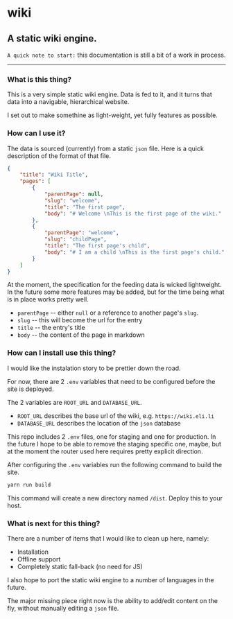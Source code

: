 # wiki
## A static wiki engine. 

`A quick note to start:` this documentation is still a bit of a work in process.

*** 

### What is this thing?
This is a very simple static wiki engine. Data is fed to it, and it turns that data into a navigable, hierarchical website.

I set out to make somethine as light-weight, yet fully features as possible.

### How can I use it?
The data is sourced (currently) from a static `json` file. Here is a quick description of the format of that file.

```json
{
	"title": "Wiki Title",
	"pages": [
		{
			"parentPage": null,
			"slug": "welcome",
			"title": "The first page",
			"body": "# Welcome \nThis is the first page of the wiki."
		},
		{
			"parentPage": "welcome",
			"slug": "childPage",
			"title": "The first page's child",
			"body": "# I am a child \nThis is the first page's child."
		}
	]
}
```

At the moment, the specification for the feeding data is wicked lightweight. In the future some more features may be added, but for the time being what is in place works pretty well. 

- `parentPage` -- either `null` or a reference to another page's `slug`.
- `slug` -- this will become the url for the entry
- `title` -- the entry's title
- `body` -- the content of the page in markdown

### How can I install use this thing?
I would like the instalation story to be prettier down the road. 

For now, there are 2 `.env` variables that need to be configured before the site is deployed. 

The 2 variables are `ROOT_URL` and `DATABASE_URL`.

- `ROOT_URL` describes the base url of the wiki, e.g. `https://wiki.eli.li`
- `DATABASE_URL` describes the location of the `json` database

This repo includes 2 `.env` files, one for staging and one for production. In the future I hope to be able to remove the staging specific one, maybe, but at the moment the router used here requires pretty explicit direction.

After configuring the `.env` variables run the following command to build the site.

``` bash
yarn run build
```

This command will create a new directory named `/dist`. Deploy this to your host.

### What is next for this thing?
There are a number of items that I would like to clean up here, namely: 

- Installation
- Offline support
- Completely static fall-back (no need for JS)

I also hope to port the static wiki engine to a number of languages in the future.

The major missing piece right now is the ability to add/edit content on the fly, without manually editing a `json` file.
